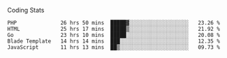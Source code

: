 Coding Stats
<!--START_SECTION:waka-->

```text
PHP              26 hrs 50 mins  █████▓░░░░░░░░░░░░░░░░░░░   23.26 %
HTML             25 hrs 17 mins  █████▒░░░░░░░░░░░░░░░░░░░   21.92 %
Go               23 hrs 10 mins  █████░░░░░░░░░░░░░░░░░░░░   20.08 %
Blade Template   14 hrs 14 mins  ███░░░░░░░░░░░░░░░░░░░░░░   12.35 %
JavaScript       11 hrs 13 mins  ██▒░░░░░░░░░░░░░░░░░░░░░░   09.73 %
```

<!--END_SECTION:waka-->
